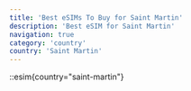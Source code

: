 ```yaml
---
title: 'Best eSIMs To Buy for Saint Martin'
description: 'Best eSIM for Saint Martin'
navigation: true
category: 'country'
country: 'Saint Martin'
---
```


::esim{country="saint-martin"}
